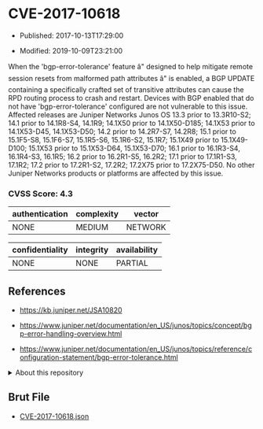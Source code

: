 # CVE-2017-10618

- Published: 2017-10-13T17:29:00

- Modified: 2019-10-09T23:21:00

When the 'bgp-error-tolerance' feature &#xe2;&#x80;" designed to help mitigate remote session resets from malformed path attributes &#xe2;&#x80;" is enabled, a BGP UPDATE containing a specifically crafted set of transitive attributes can cause the RPD routing process to crash and restart. Devices with BGP enabled that do not have 'bgp-error-tolerance' configured are not vulnerable to this issue. Affected releases are Juniper Networks Junos OS 13.3 prior to 13.3R10-S2; 14.1 prior to 14.1R8-S4, 14.1R9; 14.1X50 prior to 14.1X50-D185; 14.1X53 prior to 14.1X53-D45, 14.1X53-D50; 14.2 prior to 14.2R7-S7, 14.2R8; 15.1 prior to 15.1F5-S8, 15.1F6-S7, 15.1R5-S6, 15.1R6-S2, 15.1R7; 15.1X49 prior to 15.1X49-D100; 15.1X53 prior to 15.1X53-D64, 15.1X53-D70; 16.1 prior to 16.1R3-S4, 16.1R4-S3, 16.1R5; 16.2 prior to 16.2R1-S5, 16.2R2; 17.1 prior to 17.1R1-S3, 17.1R2; 17.2 prior to 17.2R1-S2, 17.2R2; 17.2X75 prior to 17.2X75-D50. No other Juniper Networks products or platforms are affected by this issue.

### CVSS Score: **4.3**

| authentication | complexity | vector |
| --- | --- | --- |
| NONE | MEDIUM | NETWORK |

| confidentiality | integrity | availability |
| --- | --- | --- |
| NONE | NONE | PARTIAL |

## References

* https://kb.juniper.net/JSA10820

* https://www.juniper.net/documentation/en_US/junos/topics/concept/bgp-error-handling-overview.html

* https://www.juniper.net/documentation/en_US/junos/topics/reference/configuration-statement/bgp-error-tolerance.html

<details>
<summary>About this repository</summary> 

  This repository is part of the project [Live Hack CVE](https://github.com/Live-Hack-CVE). Main website can be found [www.live-hack.org](https://www.live-hack.org) 
  
  Made by [Sn0wAlice](https://github.com/Sn0wAlice) for the people that care about security and need to have a feed of the latest CVEs. Hope you enjoy it, don't forget to star the repo and follow me on [Twitter](https://twitter.com/Sn0wAlice) and [Github](https://github.com/Sn0wAlice). And that is my [personnal website](https://www.alice-snow.me/)

  - [Home Page](https://github.com/Live-Hack-CVE)
  - [Framework](https://github.com/Live-Hack-CVE/cve-framework)
  - [CVE database](https://github.com/Live-Hack-CVE/full_database)
  - [Changelog](https://github.com/Live-Hack-CVE/Changelog)
</details>

## Brut File

* [CVE-2017-10618.json](https://raw.githubusercontent.com/Live-Hack-CVE/full_database/main/cves/2017/CVE-2017-10618.json)

